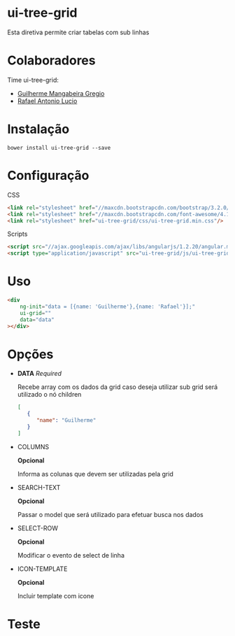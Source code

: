ui-tree-grid
============

Esta diretiva permite criar tabelas com sub linhas

# Colaboradores

Time ui-tree-grid:
* [Guilherme Mangabeira Gregio](http://github.com/guilhermegregio)
* [Rafael Antonio Lucio](https://github.com/rafaellucio)

# Instalação

```shell
bower install ui-tree-grid --save
```

# Configuração

CSS
```html
<link rel="stylesheet" href="//maxcdn.bootstrapcdn.com/bootstrap/3.2.0/css/bootstrap.min.css"/>
<link rel="stylesheet" href="//maxcdn.bootstrapcdn.com/font-awesome/4.1.0/css/font-awesome.min.css"/>
<link rel="stylesheet" href="ui-tree-grid/css/ui-tree-grid.min.css"/>
```
   
Scripts
```html
<script src="//ajax.googleapis.com/ajax/libs/angularjs/1.2.20/angular.min.js"></script>
<script type="application/javascript" src="ui-tree-grid/js/ui-tree-grid.min.js"></script>
```

# Uso

```html
<div
    ng-init="data = [{name: 'Guilherme'},{name: 'Rafael'}];"
    ui-grid=""
    data="data"
></div>
```

# Opções


- **DATA** *Required*
   
   Recebe array com os dados da grid caso deseja utilizar sub grid será utilizado o nó children
   
   ```json 
   [
      {
         "name": "Guilherme"
      }
   ]
   ```

- COLUMNS
 
   **Opcional**
   
   Informa as colunas que devem ser utilizadas pela grid

- SEARCH-TEXT

   **Opcional**
   
   Passar o model que será utilizado para efetuar busca nos dados

- SELECT-ROW 

   **Opcional**
   
   Modificar o evento de select de linha

- ICON-TEMPLATE

   **Opcional**
   
   Incluir template com icone

# Teste
